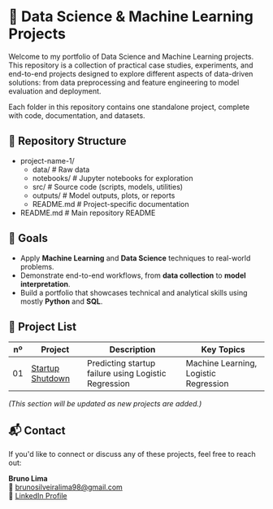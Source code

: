 # 🧠 Data Science & Machine Learning Projects

Welcome to my portfolio of Data Science and Machine Learning projects.  
This repository is a collection of practical case studies, experiments, and end-to-end projects designed to explore different aspects of data-driven solutions: from data preprocessing and feature engineering to model evaluation and deployment.

Each folder in this repository contains one standalone project, complete with code, documentation, and datasets.


## 📂 Repository Structure

- project-name-1/
  - data/       # Raw data
  - notebooks/  # Jupyter notebooks for exploration
  - src/        # Source code (scripts, models, utilities)
  - outputs/    # Model outputs, plots, or reports
  - README.md   # Project-specific documentation
- README.md     # Main repository README

## 🚀 Goals

- Apply **Machine Learning** and **Data Science** techniques to real-world problems.  
- Demonstrate end-to-end workflows, from **data collection** to **model interpretation**.  
- Build a portfolio that showcases technical and analytical skills using mostly **Python** and **SQL**.

## 🧩 Project List

| nº |Project | Description | Key Topics |
| -- |----------------|----------------|---------------|
| 01 |[Startup Shutdown](https://github.com/bruno-lima98/personal_projects/tree/main/project-1) | Predicting startup failure using Logistic Regression | Machine Learning, Logistic Regression |

*(This section will be updated as new projects are added.)*

## 📬 Contact

If you'd like to connect or discuss any of these projects, feel free to reach out:

**Bruno Lima**  
📧 brunosilveiralima98@gmail.com  
💼 [LinkedIn Profile](https://www.linkedin.com/in/bruno-silveira-lima/)

